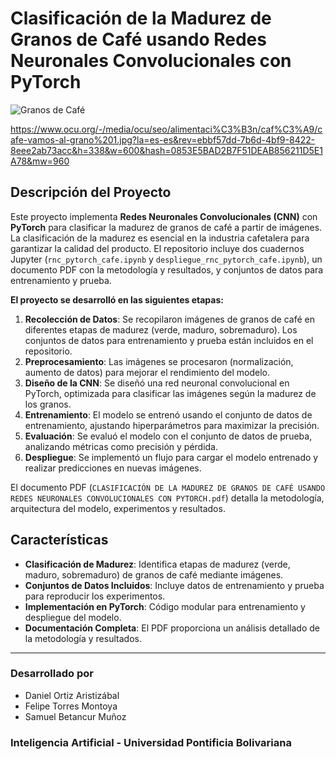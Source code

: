 # Clasificación de la Madurez de Granos de Café usando Redes Neuronales Convolucionales con PyTorch

![Granos de Café](https://www.ocu.org/-/media/ocu/seo/alimentaci%C3%B3n/caf%C3%A9/cafe-vamos-al-grano%201.jpg?la=es-es&rev=ebbf57dd-7b6d-4bf9-8422-8eee2ab73acc&h=338&w=600&hash=0853E5BAD2B7F51DEAB856211D5E1A78&mw=960)

https://www.ocu.org/-/media/ocu/seo/alimentaci%C3%B3n/caf%C3%A9/cafe-vamos-al-grano%201.jpg?la=es-es&rev=ebbf57dd-7b6d-4bf9-8422-8eee2ab73acc&h=338&w=600&hash=0853E5BAD2B7F51DEAB856211D5E1A78&mw=960

## Descripción del Proyecto

Este proyecto implementa **Redes Neuronales Convolucionales (CNN)** con **PyTorch** para clasificar la madurez de granos de café a partir de imágenes. La clasificación de la madurez es esencial en la industria cafetalera para garantizar la calidad del producto. El repositorio incluye dos cuadernos Jupyter (`rnc_pytorch_cafe.ipynb` y `despliegue_rnc_pytorch_cafe.ipynb`), un documento PDF con la metodología y resultados, y conjuntos de datos para entrenamiento y prueba.

**El proyecto se desarrolló en las siguientes etapas:**

1. **Recolección de Datos**: Se recopilaron imágenes de granos de café en diferentes etapas de madurez (verde, maduro, sobremaduro). Los conjuntos de datos para entrenamiento y prueba están incluidos en el repositorio.
2. **Preprocesamiento**: Las imágenes se procesaron (normalización, aumento de datos) para mejorar el rendimiento del modelo.
3. **Diseño de la CNN**: Se diseñó una red neuronal convolucional en PyTorch, optimizada para clasificar las imágenes según la madurez de los granos.
4. **Entrenamiento**: El modelo se entrenó usando el conjunto de datos de entrenamiento, ajustando hiperparámetros para maximizar la precisión.
5. **Evaluación**: Se evaluó el modelo con el conjunto de datos de prueba, analizando métricas como precisión y pérdida.
6. **Despliegue**: Se implementó un flujo para cargar el modelo entrenado y realizar predicciones en nuevas imágenes.

El documento PDF (`CLASIFICACIÓN DE LA MADUREZ DE GRANOS DE CAFÉ USANDO REDES NEURONALES CONVOLUCIONALES CON PYTORCH.pdf`) detalla la metodología, arquitectura del modelo, experimentos y resultados.

## Características

- **Clasificación de Madurez**: Identifica etapas de madurez (verde, maduro, sobremaduro) de granos de café mediante imágenes.
- **Conjuntos de Datos Incluidos**: Incluye datos de entrenamiento y prueba para reproducir los experimentos.
- **Implementación en PyTorch**: Código modular para entrenamiento y despliegue del modelo.
- **Documentación Completa**: El PDF proporciona un análisis detallado de la metodología y resultados.

---

### Desarrollado por
- Daniel Ortiz Aristizábal
- Felipe Torres Montoya
- Samuel Betancur Muñoz
### Inteligencia Artificial - Universidad Pontificia Bolivariana

